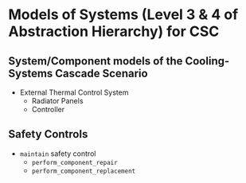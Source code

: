 # Models of Systems (Level 3 & 4 of Abstraction Hierarchy) for CSC

## System/Component models of the Cooling-Systems Cascade Scenario
 - External Thermal Control System
    - Radiator Panels
    - Controller

## Safety Controls
- `maintain` safety control
    - `perform_component_repair`
    - `perform_component_replacement`

